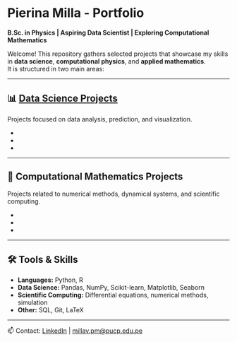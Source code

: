 # Pierina Milla - Portfolio

**B.Sc. in Physics | Aspiring Data Scientist | Exploring Computational Mathematics**

Welcome! This repository gathers selected projects that showcase my skills in **data science**, **computational physics**, and **applied mathematics**.  
It is structured in two main areas:

---

## 📊 [Data Science Projects](https://github.com/pierinamv/data-science-projects)

Projects focused on data analysis, prediction, and visualization.

- 
-  
- 

---

## 🔬 Computational Mathematics Projects
Projects related to numerical methods, dynamical systems, and scientific computing.

-  
- 
- 

---

## 🛠️ Tools & Skills
- **Languages:** Python, R
- **Data Science:** Pandas, NumPy, Scikit-learn, Matplotlib, Seaborn  
- **Scientific Computing:** Differential equations, numerical methods, simulation  
- **Other:** SQL, Git, LaTeX

---

📫 Contact: [LinkedIn](https://www.linkedin.com/in/pierinamilla) | millav.pm@pucp.edu.pe
